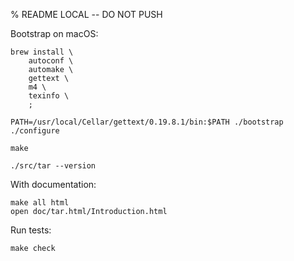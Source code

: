 % README LOCAL -- DO NOT PUSH

Bootstrap on macOS:

```
brew install \
    autoconf \
    automake \
    gettext \
    m4 \
    texinfo \
    ;

PATH=/usr/local/Cellar/gettext/0.19.8.1/bin:$PATH ./bootstrap
./configure

make

./src/tar --version
```

With documentation:

```
make all html
open doc/tar.html/Introduction.html
```

Run tests:

```
make check
```
